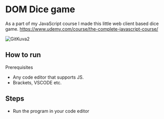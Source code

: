 # DOM Dice game
As a part of my JavaScript course I made this little web client based dice game.
https://www.udemy.com/course/the-complete-javascript-course/

![GitKuva2](https://user-images.githubusercontent.com/49878974/73863095-373fe180-4848-11ea-9f05-f19e3bf9c841.png)


## How to run
Prerequisites
* Any code editor that supports JS.
* Brackets, VSCODE etc.

## Steps
* Run the program in your code editor

